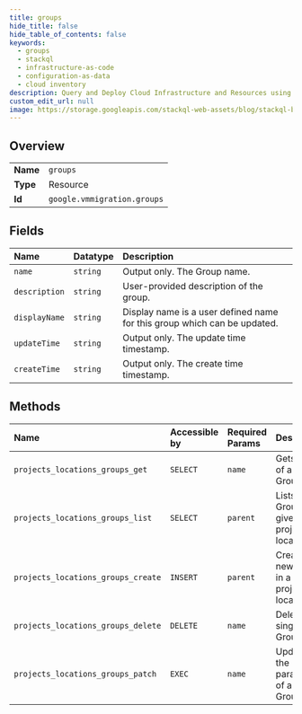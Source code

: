 ```yaml
---
title: groups
hide_title: false
hide_table_of_contents: false
keywords:
  - groups
  - stackql
  - infrastructure-as-code
  - configuration-as-data
  - cloud inventory
description: Query and Deploy Cloud Infrastructure and Resources using SQL
custom_edit_url: null
image: https://storage.googleapis.com/stackql-web-assets/blog/stackql-blog-post-featured-image.png
---
```

  
    

## Overview
<table><tbody>
<tr><td><b>Name</b></td><td><code>groups</code></td></tr>
<tr><td><b>Type</b></td><td>Resource</td></tr>
<tr><td><b>Id</b></td><td><code>google.vmmigration.groups</code></td></tr>
</tbody></table>

## Fields
| Name | Datatype | Description |
|:-----|:---------|:------------|
| `name` | `string` | Output only. The Group name. |
| `description` | `string` | User-provided description of the group. |
| `displayName` | `string` | Display name is a user defined name for this group which can be updated. |
| `updateTime` | `string` | Output only. The update time timestamp. |
| `createTime` | `string` | Output only. The create time timestamp. |
## Methods
| Name | Accessible by | Required Params | Description |
|:-----|:--------------|:----------------|:------------|
| `projects_locations_groups_get` | `SELECT` | `name` | Gets details of a single Group. |
| `projects_locations_groups_list` | `SELECT` | `parent` | Lists Groups in a given project and location. |
| `projects_locations_groups_create` | `INSERT` | `parent` | Creates a new Group in a given project and location. |
| `projects_locations_groups_delete` | `DELETE` | `name` | Deletes a single Group. |
| `projects_locations_groups_patch` | `EXEC` | `name` | Updates the parameters of a single Group. |
